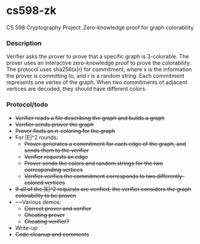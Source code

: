 # cs598-zk
CS 598 Cryptography Project: Zero-knowledge proof for graph colorability

### Description ###
Verifier asks the prover to prove that a specific graph is 3-colorable.  The prover uses an interactive zero-knowledge proof to prove the colorability.  The protocol uses sha256(x|r) for commitment, where x is the information the prover is committing to, and r is a random string.  Each commitment represents one vertex of the graph.  When two commitments of adjacent vertices are decoded, they should have different colors.

### Protocol/todo ###
* ~~Verifier reads a file describing the graph and builds a graph~~
* ~~Verifier sends prover the graph~~
* ~~Prover finds an n-coloring for the graph~~
* For |E|^2 rounds:
	* ~~Prover generates a commitment for each edge of the graph, and sends them to the verifier~~
	* ~~Verifier requests an edge~~
	* ~~Prover sends the colors and random strings for the two corresponding vertices~~
	* ~~Verifier verifies the commitment corresponds to two differently-colored vertices~~
* ~~If all of the |E|^2 requests are verified, the verifier considers the graph colorability to be proven~~
* ~~Various demos:
    * ~~Correct prover and verifier~~
    * ~~Cheating prover~~
    * ~~Cheating verifier?~~
* Write-up
* ~~Code cleanup and comments~~